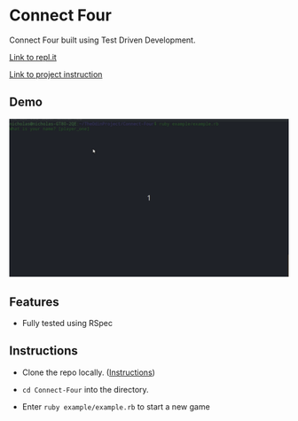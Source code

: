# Connect Four

Connect Four built using Test Driven Development.

[Link to repl.it](https://repl.it/@NicholasBerube/Connect-Four#readme.md)

[Link to project instruction](https://www.theodinproject.com/paths/full-stack-ruby-on-rails/courses/ruby-programming/lessons/testing-your-ruby-code#project-tdd-connect-four)

## Demo

![](Diagonal.gif)

## Features

<ul>
  <li>Fully tested using RSpec</li>
</ul>

## Instructions

- Clone the repo locally. ([Instructions](https://docs.github.com/en/github/creating-cloning-and-archiving-repositories/cloning-a-repository-from-github/cloning-a-repository))

- `cd Connect-Four` into the directory.

- Enter `ruby example/example.rb` to start a new game


